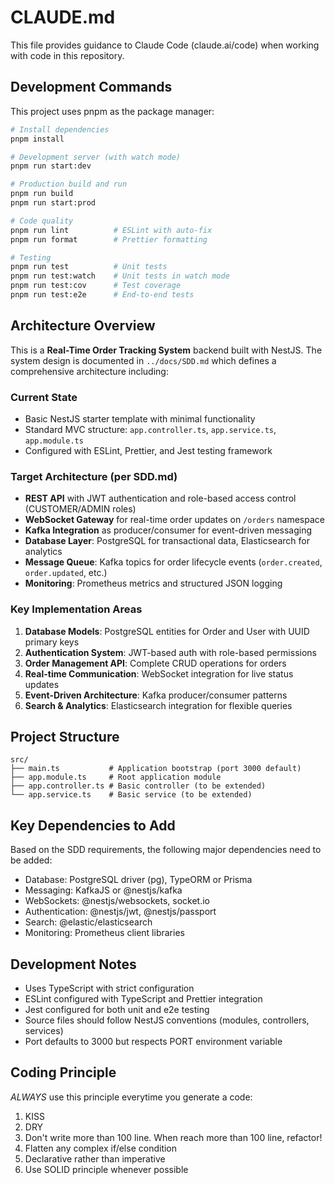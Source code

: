 # CLAUDE.md

This file provides guidance to Claude Code (claude.ai/code) when working with code in this repository.

## Development Commands

This project uses pnpm as the package manager:

```bash
# Install dependencies
pnpm install

# Development server (with watch mode)
pnpm run start:dev

# Production build and run
pnpm run build
pnpm run start:prod

# Code quality
pnpm run lint          # ESLint with auto-fix
pnpm run format        # Prettier formatting

# Testing
pnpm run test          # Unit tests
pnpm run test:watch    # Unit tests in watch mode
pnpm run test:cov      # Test coverage
pnpm run test:e2e      # End-to-end tests
```

## Architecture Overview

This is a **Real-Time Order Tracking System** backend built with NestJS. The system design is documented in `../docs/SDD.md` which defines a comprehensive architecture including:

### Current State
- Basic NestJS starter template with minimal functionality
- Standard MVC structure: `app.controller.ts`, `app.service.ts`, `app.module.ts`
- Configured with ESLint, Prettier, and Jest testing framework

### Target Architecture (per SDD.md)
- **REST API** with JWT authentication and role-based access control (CUSTOMER/ADMIN roles)
- **WebSocket Gateway** for real-time order updates on `/orders` namespace
- **Kafka Integration** as producer/consumer for event-driven messaging
- **Database Layer**: PostgreSQL for transactional data, Elasticsearch for analytics
- **Message Queue**: Kafka topics for order lifecycle events (`order.created`, `order.updated`, etc.)
- **Monitoring**: Prometheus metrics and structured JSON logging

### Key Implementation Areas
1. **Database Models**: PostgreSQL entities for Order and User with UUID primary keys
2. **Authentication System**: JWT-based auth with role-based permissions
3. **Order Management API**: Complete CRUD operations for orders
4. **Real-time Communication**: WebSocket integration for live status updates
5. **Event-Driven Architecture**: Kafka producer/consumer patterns
6. **Search & Analytics**: Elasticsearch integration for flexible queries

## Project Structure

```
src/
├── main.ts           # Application bootstrap (port 3000 default)
├── app.module.ts     # Root application module
├── app.controller.ts # Basic controller (to be extended)
└── app.service.ts    # Basic service (to be extended)
```

## Key Dependencies to Add

Based on the SDD requirements, the following major dependencies need to be added:
- Database: PostgreSQL driver (pg), TypeORM or Prisma
- Messaging: KafkaJS or @nestjs/kafka
- WebSockets: @nestjs/websockets, socket.io
- Authentication: @nestjs/jwt, @nestjs/passport
- Search: @elastic/elasticsearch
- Monitoring: Prometheus client libraries

## Development Notes

- Uses TypeScript with strict configuration
- ESLint configured with TypeScript and Prettier integration
- Jest configured for both unit and e2e testing
- Source files should follow NestJS conventions (modules, controllers, services)
- Port defaults to 3000 but respects PORT environment variable

## Coding Principle
*ALWAYS* use this principle everytime you generate a code:
1. KISS
2. DRY
3. Don't write more than 100 line. When reach more than 100 line, refactor!
4. Flatten any complex if/else condition
5. Declarative rather than imperative
6. Use SOLID principle whenever possible